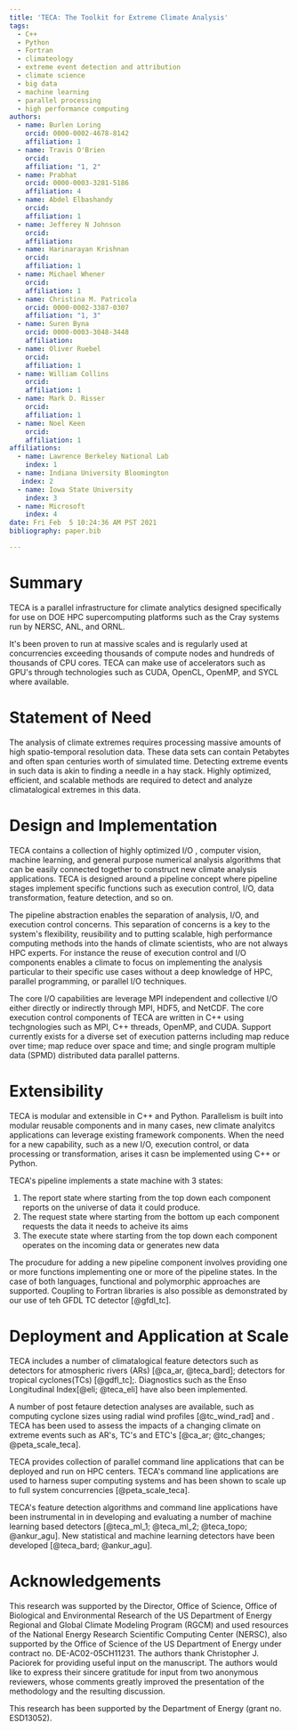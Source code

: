 ```yaml
---
title: 'TECA: The Toolkit for Extreme Climate Analysis'
tags:
  - C++
  - Python
  - Fortran
  - climateology
  - extreme event detection and attribution
  - climate science
  - big data
  - machine learning
  - parallel processing
  - high performance computing
authors:
  - name: Burlen Loring
    orcid: 0000-0002-4678-8142
    affiliation: 1 
  - name: Travis O'Brien
    orcid:
    affiliation: "1, 2"
  - name: Prabhat
    orcid: 0000-0003-3281-5186
    affiliation: 4
  - name: Abdel Elbashandy
    orcid:
    affiliation: 1
  - name: Jefferey N Johnson
    orcid:
    affiliation: 
  - name: Harinarayan Krishnan
    orcid:
    affiliation: 1
  - name: Michael Whener
    orcid:
    affiliation: 1
  - name: Christina M. Patricola
    orcid: 0000-0002-3387-0307
    affiliation: "1, 3"
  - name: Suren Byna
    orcid: 0000-0003-3048-3448
    affiliation:
  - name: Oliver Ruebel
    orcid:
    affiliation: 1
  - name: William Collins
    orcid:
    affiliation: 1
  - name: Mark D. Risser
    orcid:
    affiliation: 1
  - name: Noel Keen 
    orcid:
    affiliation: 1
affiliations:
  - name: Lawrence Berkeley National Lab
    index: 1
  - name: Indiana University Bloomington
   index: 2
  - name: Iowa State University
    index: 3
  - name: Microsoft 
    index: 4
date: Fri Feb  5 10:24:36 AM PST 2021
bibliography: paper.bib

---
```


# Summary
TECA is a parallel infrastructure for climate analytics designed specifically
for use on DOE HPC supercomputing platforms such as the Cray systems run by
NERSC, ANL, and ORNL.

It's been proven to run at massive scales and is regularly used at
concurrencies exceeding thousands of compute nodes and hundreds of thousands of
CPU cores.  TECA can make use of accelerators such as GPU's through
technologies such as CUDA, OpenCL, OpenMP, and SYCL where available.

# Statement of Need
The analysis of climate extremes requires processing massive amounts of high
spatio-temporal resolution data. These data sets can contain Petabytes and often
span centuries worth of simulated time. Detecting extreme events in such data
is akin to finding a needle in a hay stack. Highly optimized,
efficient, and scalable methods are required to detect and analyze
climatalogical extremes in this data.

# Design and Implementation
TECA contains a collection of highly optimized I/O , computer vision, machine
learning, and general purpose numerical analysis algorithms that can be easily
connected together to construct new climate analysis applications.  TECA is
designed around a pipeline concept where pipeline stages implement specific
functions such as execution control, I/O, data transformation, feature
detection, and so on.

The pipeline abstraction enables the separation of analysis, I/O, and execution
control concerns. This separation of concerns is a key to the system's
flexibility, reusibility and to putting scalable, high performance computing
methods into the hands of climate scientists, who are not always HPC experts.
For instance the reuse of execution control and I/O components enables a
climate to focus on implementing the analysis particular to their specific use
cases without a deep knowledge of HPC, parallel programming, or parallel I/O
techniques.

The core I/O capabilities are leverage MPI independent and collective I/O
either directly or indirectly through MPI, HDF5, and NetCDF.  The core
execution control components of TECA are written in C++ using techgnologies
such as MPI, C++ threads, OpenMP, and CUDA.  Support currently exists for a
diverse set of execution patterns including map reduce over time; map reduce
over space and time; and single program multiple data (SPMD) distributed data
parallel patterns.

<!--
TECA provides a framework for parallel execution where the units of work, the
data to be processed, are presented to the system as an index set. Indices are
mapped to the available hardware such as CPUs and/or GPUs according to rules of
the specific execution pattern in use.  TECA provides execution engines
implementing map reduce and single program multiple data (SPMD) distributed
data execution patterns. 

The creative use of index sets enables parallelization over diverse types of
data. For instance in one use case the indices of an index set might represent
a set of files on disk, in another use case indices might represent spatial
tiles, in another use case an index set might represent the time steps of a
climate simulation, in another case an index set might represent detected
cyclone tracks.

Reductions can be implemented as transformations between two index sets.  Temporal
reductions, which transform the time axis of the data, can be easily
parallelized over the output time axis.  For example, when computing a daily
average from 6 hourly input the input index space has an id for each of the 6
hourly snap shots, while the output index set has an id for each daily average.
The daily average reduction operator effects this transformation.
-->

# Extensibility
TECA is modular and extensible in C++ and Python. Parallelism is built into
modular reusable components and in many cases, new climate analyitcs
applications can leverage existing framework components. When the need for a
new capability, such as a new I/O, execution control, or data processing or
transformation, arises it casn be implemented using C++ or Python.

TECA's pipeline implements a state machine with 3 states:
1. The report state where starting from the top down each component reports on
   the universe of data it could produce.
2. The request state where starting from the bottom up each component requests
   the data it needs to acheive its aims
3. The execute state where starting from the top down each component operates
   on the incoming  data or generates new data 

The procudure for adding a new pipeline component involves providing one or
more functions implementing one or more of the pipeline states.
In the case of both languages, functional and polymorphic approaches are supported.
Coupling to Fortran libraries is also possible as demonstrated by our use of
teh GFDL TC detector [@gfdl_tc].

# Deployment and Application at Scale
TECA includes a number of climatalogical feature detectors such as
detectors for atmospheric rivers (ARs) [@ca_ar, @teca_bard];
detectors for tropical cyclones(TCs) [@gdfl_tc];. Diagnostics such as
the Enso Longitudinal Index[@eli; @teca_eli] have also been implemented.

A number of post fetaure detection analyses are available, such as computing
cyclone sizes using radial wind profiles [@tc_wind_rad] and .
TECA has been used to assess the impacts of a changing climate on extreme events
such as AR's, TC's and ETC's [@ca_ar; @tc_changes; @peta_scale_teca].

TECA provides collection of parallel command line applications that can be
deployed and run on HPC centers. TECA's command line applications are used
to harness super computing systems and has been shown to scale up to full
system concurrencies [@peta_scale_teca].  

TECA's feature detection algorithms and command line applications have been
instrumental in in developing and evaluating a number of machine learning based
detectors [@teca_ml_1; @teca_ml_2; @teca_topo; @ankur_agu].  New statistical
and machine learning detectors have been developed [@teca_bard; @ankur_agu].


# Acknowledgements
This research was supported by the Director, Office of Science, Office of
Biological and Environmental Research of the US Department of Energy Regional
and Global Climate Modeling Program (RGCM) and used resources of the National
Energy Research Scientific Computing Center (NERSC), also supported by the
Office of Science of the US Department of Energy under contract no.
DE-AC02-05CH11231. The authors thank Christopher J. Paciorek for providing
useful input on the manuscript. The authors would like to express their sincere
gratitude for input from two anonymous reviewers, whose comments greatly
improved the presentation of the methodology and the resulting discussion.

This research has been supported by the Department of Energy (grant no.
ESD13052).

